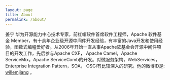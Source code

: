 ```yaml
---
layout: page
title: About
permalink: /about/
---
```


姜宁 华为开源能力中心技术专家，前红帽软件首席软件工程师，Apache 软件基金 Member，有十余年企业级开源中间件开发经验，有丰富的Java开发和使用经验，函数式编程爱好者。从2006年开始一直从事Apache软基金会开源中间件项目的开发工作，先后参与Apache CXF， Apache Camel，Apache ServiceMix，Apache ServiceComb的开发。对微服务架构，WebServices，Enterprise Integration Pattern，SOA， OSGi有比较深入的研究。他的微博ID是: [willemjiang]( https://weibo.com/willemjiang) 。
